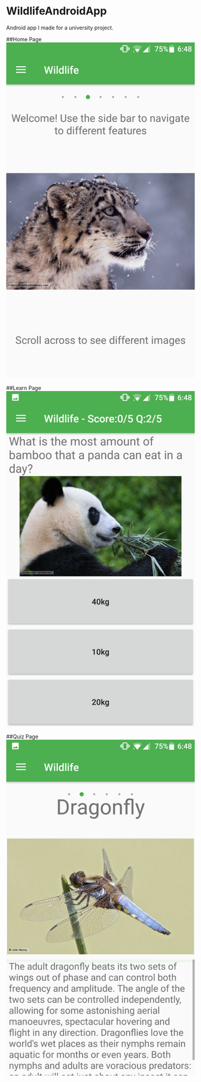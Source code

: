 # WildlifeAndroidApp
Android app I made for a university project.

##Home Page
![alt text](https://github.com/jrich96/WildlifeAndroidApp/blob/master/Screenshot1.png)

##Learn Page
![alt text](https://github.com/jrich96/WildlifeAndroidApp/blob/master/Screenshot2.png)

##Quiz Page
![alt text](https://github.com/jrich96/WildlifeAndroidApp/blob/master/Screenshot3.png)
